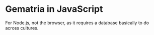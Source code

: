 
# Gematria in JavaScript

For Node.js, not the browser, as it requires a database basically to do across cultures.
